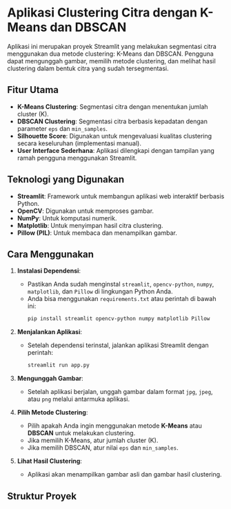 # Aplikasi Clustering Citra dengan K-Means dan DBSCAN

Aplikasi ini merupakan proyek Streamlit yang melakukan segmentasi citra menggunakan dua metode clustering: K-Means dan DBSCAN. Pengguna dapat mengunggah gambar, memilih metode clustering, dan melihat hasil clustering dalam bentuk citra yang sudah tersegmentasi.

## Fitur Utama

- **K-Means Clustering**: Segmentasi citra dengan menentukan jumlah cluster (K).
- **DBSCAN Clustering**: Segmentasi citra berbasis kepadatan dengan parameter `eps` dan `min_samples`.
- **Silhouette Score**: Digunakan untuk mengevaluasi kualitas clustering secara keseluruhan (implementasi manual).
- **User Interface Sederhana**: Aplikasi dilengkapi dengan tampilan yang ramah pengguna menggunakan Streamlit.

## Teknologi yang Digunakan

- **Streamlit**: Framework untuk membangun aplikasi web interaktif berbasis Python.
- **OpenCV**: Digunakan untuk memproses gambar.
- **NumPy**: Untuk komputasi numerik.
- **Matplotlib**: Untuk menyimpan hasil citra clustering.
- **Pillow (PIL)**: Untuk membaca dan menampilkan gambar.

## Cara Menggunakan

1. **Instalasi Dependensi**: 
   - Pastikan Anda sudah menginstal `streamlit`, `opencv-python`, `numpy`, `matplotlib`, dan `Pillow` di lingkungan Python Anda. 
   - Anda bisa menggunakan `requirements.txt` atau perintah di bawah ini:
     ```bash
     pip install streamlit opencv-python numpy matplotlib Pillow
     ```

2. **Menjalankan Aplikasi**: 
   - Setelah dependensi terinstal, jalankan aplikasi Streamlit dengan perintah:
     ```bash
     streamlit run app.py
     ```

3. **Mengunggah Gambar**: 
   - Setelah aplikasi berjalan, unggah gambar dalam format `jpg`, `jpeg`, atau `png` melalui antarmuka aplikasi.
   
4. **Pilih Metode Clustering**: 
   - Pilih apakah Anda ingin menggunakan metode **K-Means** atau **DBSCAN** untuk melakukan clustering.
   - Jika memilih K-Means, atur jumlah cluster (K).
   - Jika memilih DBSCAN, atur nilai `eps` dan `min_samples`.

5. **Lihat Hasil Clustering**: 
   - Aplikasi akan menampilkan gambar asli dan gambar hasil clustering.

## Struktur Proyek

